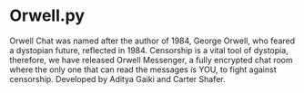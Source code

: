 # Orwell.py
Orwell Chat was named after the author of 1984, George Orwell, who feared a dystopian future, reflected in 1984. Censorship is a vital tool of dystopia, therefore, we have released Orwell Messenger, a fully encrypted chat room where the only one that can read the messages is YOU, to fight against censorship. Developed by Aditya Gaiki and Carter Shafer. 
